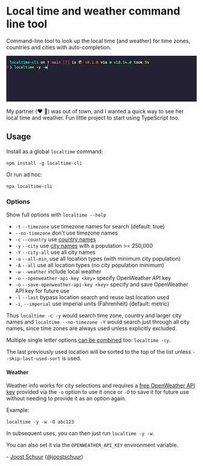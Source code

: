 # Local time and weather command line tool

Command-line tool to look up the local time (and weather) for time zones, countries and cities with auto-completion.

<p align="center">
  <img src="https://github.com/jschuur/localtime-cli/blob/main/localtime.gif?raw=true" alt="Animated GIF of localtime shell CLI, showing the city of London being typed in and picked from a list, then local time and weather results appear.">
</p>

My partner (:heart: :frog:) was out of town, and I wanted a quick way to see her local time and weather. Fun little project to start using TypeScript too.

## Usage

Install as a global `localtime` command:

```
npm install -g localtime-cli
```

Or run ad hoc:

```
npx localtime-cli
```

### Options

Show full options with `localtime --help`

- `-t` `--timezone` use timezone names for search (default: true)
- `--no-timezone` don't use timezone names
- `-c` `--country` use [country names](https://github.com/manuelmhtr/countries-and-timezones)
- `-y` `--city` use [city names](https://github.com/kevinroberts/city-timezones) with a population >= 250,000
- `-Y` `--city-all` use all city names
- `-a` `--all-min`, use all location types (with minimum city population)
- `-A` `--all` use all location types (no city population minimum)
- `-w` `--weather` include local weather
- `-o` `--openweather-api-key <key>` specify OpenWeather API key
- `-o` `--save-openweather-api-key <key>` specify and save OpenWeather API key for future use
- `-l` `--last` bypass location search and reuse last location used
- `-i`, `--imperial` use imperial units (Fahrenheit) (default: metric)

Thus `localtime -c -y` would search time zone, country and larger city names and `localtime --no-timezone -Y` would search just through all city names, since time zones are always used unless explicitly excluded.

Multiple single letter options [can be combined](https://www.npmjs.com/package/commander#common-option-types-boolean-and-value) too: `localtime -cy`.

The last previously used location will be sorted to the top of the list unless `--skip-last-used-sort` is used.

#### Weather

Weather info works for city selections and requires a [free OpenWeather API key](https://openweathermap.org/api) provided via the `-o` option to use it once or `-O` to save it for future use without needing to provide it as an option again.

Example:

```
localtime -y -w -O abc123
```

In subsequent uses, you can then just run `localtime -y -w`.

You can also set it via the `OPENWEATHER_API_KEY` environment variable.

\- [Joost Schuur](https://joostschuur.com) ([@joostschuur](https://twitter.com/joostschuur))

